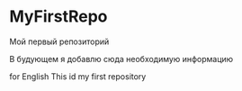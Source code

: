 # MyFirstRepo
Мой первый репозиторий

В будующем я добавлю сюда необходимую информацию

for English
This id my first repository
